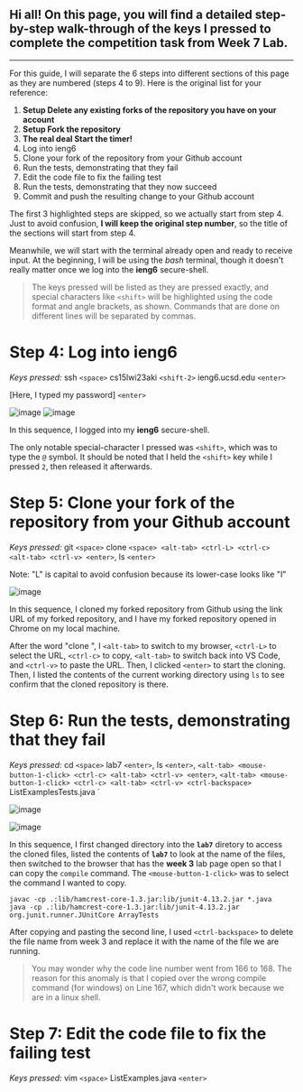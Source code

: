 ## Hi all! On this page, you will find a detailed step-by-step walk-through of the keys I pressed to complete the competition task from Week 7 Lab. 

---

For this guide, I will separate the 6 steps into different sections of this page as they are numbered (steps 4 to 9). Here is the original list for your reference:

1. **Setup Delete any existing forks of the repository you have on your account**
2. **Setup Fork the repository**
3. **The real deal Start the timer!**
4. Log into ieng6
5. Clone your fork of the repository from your Github account
6. Run the tests, demonstrating that they fail
7. Edit the code file to fix the failing test
8. Run the tests, demonstrating that they now succeed
9. Commit and push the resulting change to your Github account

The first 3 highlighted steps are skipped, so we actually start from step 4. Just to avoid confusion, **I will keep the original step number**, so the title of the sections will start from step 4. 

Meanwhile, we will start with the terminal already open and ready to receive input. At the beginning, I will be using the _bash_ terminal, though it doesn't really matter once we log into the **ieng6** secure-shell.

> The keys pressed will be listed as they are pressed exactly, and special characters like `<shift>` will be highlighted using the code format and angle brackets, as shown. Commands that are done on different lines will be separated by commas. 

# Step 4: Log into ieng6

_Keys pressed:_ 
ssh `<space>` cs15lwi23aki `<shift-2>` ieng6.ucsd.edu `<enter>`

[Here, I typed my password] `<enter>`

![image](https://user-images.githubusercontent.com/117701031/221756185-4fdfcfab-1d8b-4ec6-b575-891c4beb9230.png)
![image](https://user-images.githubusercontent.com/117701031/221756670-8e0ede99-2a23-4ebb-a1fb-4e19517e84d2.png)

In this sequence, I logged into my **ieng6** secure-shell. 

The only notable special-character I pressed was `<shift>`, which was to type the `@` symbol. It should be noted that I held the `<shift>` key while I pressed `2`, then released it afterwards.

# Step 5: Clone your fork of the repository from your Github account

_Keys pressed:_
git `<space>` clone `<space> <alt-tab> <ctrl-L> <ctrl-c> <alt-tab> <ctrl-v> <enter>`, ls `<enter>`

Note: "L" is capital to avoid confusion because its lower-case looks like "I" 

![image](https://user-images.githubusercontent.com/117701031/221757395-9b582b10-53dc-46f0-b11b-2c04ec7ebe80.png)

In this sequence, I cloned my forked repository from Github using the link URL of my forked repository, and I have my forked repository opened in Chrome on my local machine. 

After the word "clone ", I `<alt-tab>` to switch to my browser, `<ctrl-L>` to select the URL, `<ctrl-c>` to copy, `<alt-tab>` to switch back into VS Code, and `<ctrl-v>` to paste the URL. Then, I clicked `<enter>` to start the cloning. Then, I listed the contents of the current working directory using `ls` to see confirm that the cloned repository is there.






# Step 6: Run the tests, demonstrating that they fail
_Keys pressed:_
cd `<space>` lab7 `<enter>`, ls `<enter>`, `<alt-tab> <mouse-button-1-click> <ctrl-c> <alt-tab> <ctrl-v> <enter>`, `<alt-tab> <mouse-button-1-click> <ctrl-c> <alt-tab> <ctrl-v> <ctrl-backspace>` ListExamplesTests.java <enter>`

![image](https://user-images.githubusercontent.com/117701031/221759781-c1d7ac85-3940-4040-bc3b-1736aa7ccdaa.png)

![image](https://user-images.githubusercontent.com/117701031/221759612-301a7056-7ffe-4432-b62b-c1db7078715c.png)

In this sequence, I first changed directory into the **`lab7`** diretory to access the cloned files, listed the contents of **`lab7`** to look at the name of the files, then switched to the browser that has the **week 3** lab page open so that I can copy the `compile` command. The `<mouse-button-1-click>` was to select the command I wanted to copy.

```
javac -cp .:lib/hamcrest-core-1.3.jar:lib/junit-4.13.2.jar *.java
java -cp .:lib/hamcrest-core-1.3.jar:lib/junit-4.13.2.jar org.junit.runner.JUnitCore ArrayTests
```

After copying and pasting the second line, I used `<ctrl-backspace>` to delete the file name from week 3 and replace it with the name of the file we are running.
  
> You may wonder why the code line number went from 166 to 168. The reason for this anomaly is that I copied over the wrong compile command (for windows) on Line 167, which didn't work because we are in a linux shell.


# Step 7: Edit the code file to fix the failing test

_Keys pressed:_
vim `<space>` ListExamples.java `<enter>`

  



